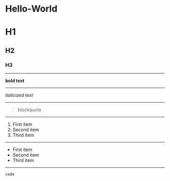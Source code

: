 # Hello-World

# H1
## H2
### H3


----

**bold text**

---

*italicized text*

---

> blockquote

---

1. First item
2. Second item
3. Third item

---

- First item
- Second item
- Third item

---

`code`
